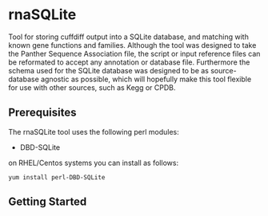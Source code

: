 # rnaSQLite
Tool for storing cuffdiff output into a SQLite database, and matching with known gene functions and families.  Although the tool was designed to take the Panther Sequence Association file, the script or input reference files can be reformated to accept any annotation or database file.  Furthermore the schema used for the SQLite database was designed to be as source-database agnostic as possible, which will hopefully make this tool flexible for use with other sources, such as Kegg or CPDB.

## Prerequisites
The rnaSQLite tool uses the following perl modules:
* DBD-SQLite

on RHEL/Centos systems you can install as follows:
```
yum install perl-DBD-SQLite
```

## Getting Started
